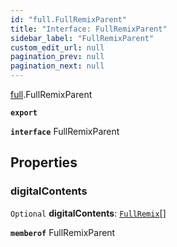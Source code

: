 ```yaml
---
id: "full.FullRemixParent"
title: "Interface: FullRemixParent"
sidebar_label: "FullRemixParent"
custom_edit_url: null
pagination_prev: null
pagination_next: null
---
```


[full](../namespaces/full.md).FullRemixParent

**`export`**

**`interface`** FullRemixParent

## Properties

### digitalContents

 `Optional` **digitalContents**: [`FullRemix`](full.FullRemix.md)[]

**`memberof`** FullRemixParent
